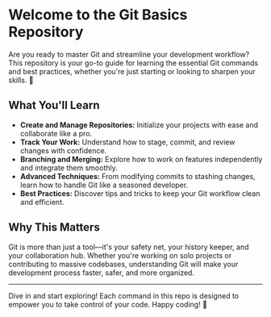 
# Welcome to the Git Basics Repository

Are you ready to master Git and streamline your development workflow? This repository is your go-to guide for learning the essential Git commands and best practices, whether you're just starting or looking to sharpen your skills. 🚀

## What You'll Learn

- **Create and Manage Repositories:** Initialize your projects with ease and collaborate like a pro.
- **Track Your Work:** Understand how to stage, commit, and review changes with confidence.
- **Branching and Merging:** Explore how to work on features independently and integrate them smoothly.
- **Advanced Techniques:** From modifying commits to stashing changes, learn how to handle Git like a seasoned developer.
- **Best Practices:** Discover tips and tricks to keep your Git workflow clean and efficient.

## Why This Matters

Git is more than just a tool—it's your safety net, your history keeper, and your collaboration hub. Whether you're working on solo projects or contributing to massive codebases, understanding Git will make your development process faster, safer, and more organized.

---

Dive in and start exploring! Each command in this repo is designed to empower you to take control of your code. Happy coding! 🎉
